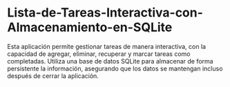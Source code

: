 # Lista-de-Tareas-Interactiva-con-Almacenamiento-en-SQLite
Esta aplicación permite gestionar tareas de manera interactiva, con la capacidad de agregar, eliminar, recuperar y marcar tareas como completadas. Utiliza una base de datos SQLite para almacenar de forma persistente la información, asegurando que los datos se mantengan incluso después de cerrar la aplicación.
